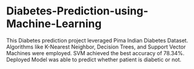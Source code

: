 # Diabetes-Prediction-using-Machine-Learning
This Diabetes prediction project leveraged Pima Indian Diabetes Dataset. Algorithms like K-Nearest Neighbor, Decision Trees, and Support Vector Machines were employed. SVM achieved the best accuracy of 78.34%. Deployed Model was able to predict whether patient is diabetic or not. 
